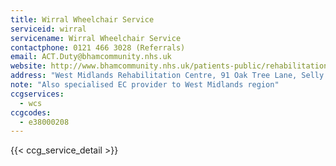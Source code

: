 ```yaml
---
title: Wirral Wheelchair Service
serviceid: wirral
servicename: Wirral Wheelchair Service
contactphone: 0121 466 3028 (Referrals)
email: ACT.Duty@bhamcommunity.nhs.uk
website: http://www.bhamcommunity.nhs.uk/patients-public/rehabilitation/act/
address: "West Midlands Rehabilitation Centre, 91 Oak Tree Lane, Selly Oak, Birmingham, B29 6JA"
note: "Also specialised EC provider to West Midlands region"
ccgservices:
  - wcs
ccgcodes:
  - e38000208
---
```


{{< ccg_service_detail >}}
